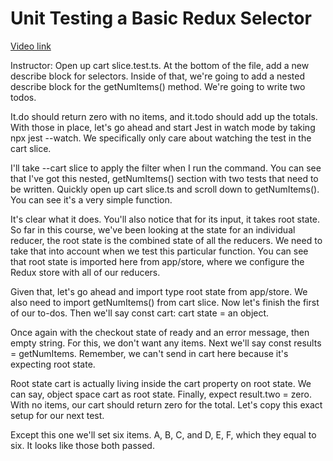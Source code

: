 # Unit Testing a Basic Redux Selector

[Video link](https://www.egghead.io/lessons/egghead-unit-testing-a-basic-redux-selector?pl=confidently-testing-redux-applications-with-jest-typescript-16e17d9b)



Instructor: Open up cart slice.test.ts. At the bottom of the file, add a new describe block for selectors. Inside of that, we're going to add a nested describe block for the getNumItems() method. We're going to write two todos.

It.do should return zero with no items, and it.todo should add up the totals. With those in place, let's go ahead and start Jest in watch mode by taking npx jest --watch. We specifically only care about watching the test in the cart slice.

I'll take --cart slice to apply the filter when I run the command. You can see that I've got this nested, getNumItems() section with two tests that need to be written. Quickly open up cart slice.ts and scroll down to getNumItems(). You can see it's a very simple function.

It's clear what it does. You'll also notice that for its input, it takes root state. So far in this course, we've been looking at the state for an individual reducer, the root state is the combined state of all the reducers. We need to take that into account when we test this particular function. You can see that root state is imported here from app/store, where we configure the Redux store with all of our reducers.

Given that, let's go ahead and import type root state from app/store. We also need to import getNumItems() from cart slice. Now let's finish the first of our to-dos. Then we'll say const cart: cart state = an object.

Once again with the checkout state of ready and an error message, then empty string. For this, we don't want any items. Next we'll say const results = getNumItems. Remember, we can't send in cart here because it's expecting root state.

Root state cart is actually living inside the cart property on root state. We can say, object space cart as root state. Finally, expect result.two = zero. With no items, our cart should return zero for the total. Let's copy this exact setup for our next test.

Except this one we'll set six items. A, B, C, and D, E, F, which they equal to six. It looks like those both passed.
